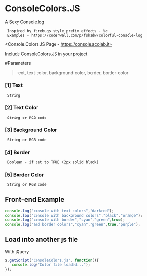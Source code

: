 # ConsoleColors.JS
A Sexy Console.log

     Inspired by firebugs style prefix effects - %c
     Examples - https://coderwall.com/p/fskzdw/colorful-console-log
     
<Console.Colors.JS Page - https://console.acolab.it>
   
Include ConsoleColors.JS in your project 


#Parameters
>text, text-color, background-color, border, border-color

###     [1]  Text 
     String
     
###     [2]  Text Color 
     String or RGB code
      
###     [3]  Background Color 
     String or RGB code
     
###     [4]  Border
     Boolean - if set to TRUE (2px solid black)
     
###     [5]  Border Color  
     String or RGB code


## Front-end Example  
   
```javascript 
console.log("console with text colors","darkred");
console.log("console with background colors","black","orange");
console.log("console with border","cyan","green",true);
console.log("and border colors","cyan","green",true,"purple");

```

## Load into another js file  
With jQuery
   
```javascript 
$.getScript("ConsoleColors.js", function(){
   console.log("Color file loaded...");
});
```





